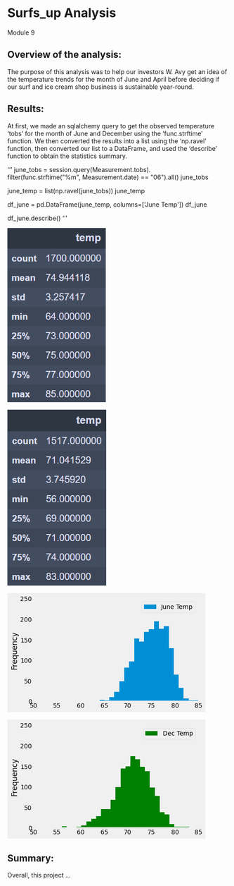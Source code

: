 # Surfs_up Analysis
Module 9
## Overview of the analysis:
The purpose of this analysis was to help our investors W. Avy get an idea of the temperature trends for the month of June and April before deciding if our surf and ice cream shop business is sustainable year-round.

## Results:
At first, we made an sqlalchemy query to get the observed temperature ‘tobs’ for the month of June and December using the ‘func.strftime’ function. We then converted the results into a list using the ‘np.ravel’ function, then converted our list to a DataFrame, and used the ‘describe’ function to obtain the statistics summary.

‘’’
june_tobs = session.query(Measurement.tobs).\
    filter(func.strftime("%m", Measurement.date) == "06").all()
june_tobs

june_temp = list(np.ravel(june_tobs))
june_temp

df_june = pd.DataFrame(june_temp, columns=['June Temp'])
df_june

df_june.describe()
‘’’
 


![df_june](Resources/df_june.png)


![df_dec](Resources/df_dec.png)


![June_Temp_hist](Resources/June_Temp_hist.png)


![Dec_Temp_hist](Resources/Dec_Temp_hist.png)


## Summary:
Overall, this project ...
